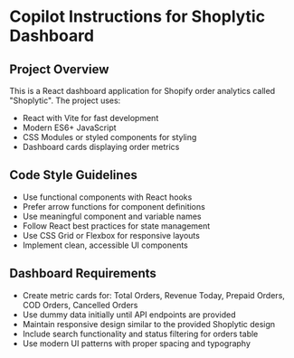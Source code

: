 # Copilot Instructions for Shoplytic Dashboard

<!-- Use this file to provide workspace-specific custom instructions to Copilot. For more details, visit https://code.visualstudio.com/docs/copilot/copilot-customization#_use-a-githubcopilotinstructionsmd-file -->

## Project Overview
This is a React dashboard application for Shopify order analytics called "Shoplytic". The project uses:
- React with Vite for fast development
- Modern ES6+ JavaScript
- CSS Modules or styled components for styling
- Dashboard cards displaying order metrics

## Code Style Guidelines
- Use functional components with React hooks
- Prefer arrow functions for component definitions
- Use meaningful component and variable names
- Follow React best practices for state management
- Use CSS Grid or Flexbox for responsive layouts
- Implement clean, accessible UI components

## Dashboard Requirements
- Create metric cards for: Total Orders, Revenue Today, Prepaid Orders, COD Orders, Cancelled Orders
- Use dummy data initially until API endpoints are provided
- Maintain responsive design similar to the provided Shoplytic design
- Include search functionality and status filtering for orders table
- Use modern UI patterns with proper spacing and typography
